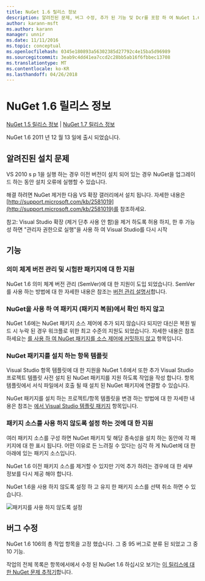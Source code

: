 ```yaml
---
title: NuGet 1.6 릴리스 정보
description: 알려진된 문제, 버그 수정, 추가 된 기능 및 Dcr를 포함 하 여 NuGet 1.6에 대 한 릴리스 정보입니다.
author: karann-msft
ms.author: karann
manager: unnir
ms.date: 11/11/2016
ms.topic: conceptual
ms.openlocfilehash: 0345e180893a56302385d27792c4e15ba5d96989
ms.sourcegitcommit: 3eab9c4dd41ea7ccd2c28bb5ab16f6fbbec13708
ms.translationtype: MT
ms.contentlocale: ko-KR
ms.lasthandoff: 04/26/2018
---
```

 # <a name="nuget-16-release-notes"></a>NuGet 1.6 릴리스 정보

[NuGet 1.5 릴리스 정보](../release-notes/nuget-1.5.md) | [NuGet 1.7 릴리스 정보](../release-notes/nuget-1.7.md)

NuGet 1.6 2011 년 12 월 13 일에 출시 되었습니다.

## <a name="known-installation-issue"></a>알려진된 설치 문제
VS 2010 s p 1을 실행 하는 경우 이전 버전이 설치 되어 있는 경우 NuGet을 업그레이드 하는 동안 설치 오류에 실행할 수 있습니다.

해결 하려면 NuGet 제거한 다음 VS 확장 갤러리에서 설치 됩니다.  자세한 내용은 [http://support.microsoft.com/kb/2581019](http://support.microsoft.com/kb/2581019)를 참조하세요.

참고: Visual Studio 확장 (제거 단추 사용 안 함)을 제거 하도록 허용 하지, 한 후 가능성 하면 "관리자 권한으로 실행"을 사용 하 여 Visual Studio를 다시 시작

## <a name="features"></a>기능

### <a name="support-for-semantic-versioning-and-prerelease-packages"></a>의미 체계 버전 관리 및 시험판 패키지에 대 한 지원
NuGet 1.6 의미 체계 버전 관리 (SemVer)에 대 한 지원이 도입 되었습니다. SemVer를 사용 하는 방법에 대 한 자세한 내용은 참조는 [버전 관리 설명서](../create-packages/prerelease-packages.md)합니다.

### <a name="using-nuget-without-checking-in-packages-package-restore"></a>NuGet을 사용 하 여 패키지 (패키지 복원)에서 확인 하지 않고
NuGet 1.6에는 NuGet 패키지 소스 제어에 추가 되지 않습니다 되지만 대신은 복원 빌드 시 누락 된 경우 워크플로 위한 최고 수준의 지원도 되었습니다. 자세한 내용은 참조 하세요는 [를 사용 하 여 NuGet 패키지를 소스 제어에 커밋하지 않고](../consume-packages/packages-and-source-control.md) 항목입니다.

### <a name="item-templates-that-install-nuget-packages"></a>NuGet 패키지를 설치 하는 항목 템플릿
Visual Studio 항목 템플릿에 대 한 지원을 NuGet 1.6에서 또한 추가 Visual Studio 프로젝트 템플릿 사전 설치 된 NuGet 패키지를 지원 하도록 작업을 작성 합니다. 항목 템플릿에서 서식 파일에서 호출 될 때 설치 된 NuGet 패키지에 연결할 수 있습니다.

NuGet 패키지를 설치 하는 프로젝트/항목 템플릿을 변경 하는 방법에 대 한 자세한 내용은 참조는 [에서 Visual Studio 템플릿 패키지](../visual-studio-extensibility/visual-studio-templates.md) 항목입니다.

### <a name="support-for-disabling-package-sources"></a>패키지 소스를 사용 하지 않도록 설정 하는 것에 대 한 지원
여러 패키지 소스를 구성 하면 NuGet 패키지 및 해당 종속성을 설치 하는 동안에 각 패키지에 대 한 표시 됩니다. 어떤 이유로 든 느려질 수 있다는 심각 하 게 NuGet에 대 한 아래에 있는 패키지 소스입니다.

NuGet 1.6 이전 패키지 소스를 제거할 수 있지만 기억 추가 하려는 경우에 대 한 세부 정보를 다시 제공 해야 합니다.

NuGet 1.6을 사용 하지 않도록 설정 하 고 유지 한 패키지 소스를 선택 취소 하면 수 있습니다.

![패키지를 사용 하지 않도록 설정](./media/package-source-with-disabled-source.png)

## <a name="bug-fixes"></a>버그 수정
NuGet 1.6 106의 총 작업 항목을 고정 했습니다. 그 중 95 버그로 분류 된 되었고 그 중 10 기능.

작업의 전체 목록은 항목에서에서 수정 된 NuGet 1.6 하십시오 보기는 [이 릴리스에 대 한 NuGet 문제 추적기](http://nuget.codeplex.com/workitem/list/advanced?keyword=&status=Closed&type=All&priority=All&release=NuGet%201.6&assignedTo=All&component=All&sortField=Votes&sortDirection=Descending&page=0)합니다.
